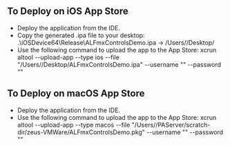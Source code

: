 To Deploy on iOS App Store
--------------------------

* Deploy the application from the IDE.
* Copy the generated .ipa file to your desktop: 
  .\iOSDevice64\Release\ALFmxControlsDemo.ipa → /Users/<username>/Desktop/
* Use the following command to upload the app to the App Store: 
  xcrun altool --upload-app --type ios --file "/Users/<username>/Desktop/ALFmxControlsDemo.ipa" --username "<AppStoreUsername>" --password "<AppStorePassword>"

To Deploy on macOS App Store
----------------------------

* Deploy the application from the IDE.
* Use the following command to upload the app to the App Store:
  xcrun altool --upload-app --type macos --file "/Users/<username>/PAServer/scratch-dir/zeus-VMWare/ALFmxControlsDemo.pkg" --username "<AppStoreUsername>" --password "<AppStorePassword>"

